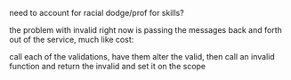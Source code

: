 need to account for racial dodge/prof for skills?

the problem with invalid right now is passing the messages back and forth out of the service, much like cost:


call each of the validations, have them alter the valid, then call an invalid function and return the invalid and set it on the scope
